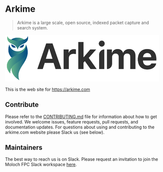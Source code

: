 # Arkime
> Arkime is a large scale, open source, indexed packet capture and search system.

![banner](Arkime_Logo_FullGradientBlack@2x.png)

This is the web site for https://arkime.com

## Contribute

Please refer to the [CONTRIBUTING.md](CONTRIBUTING.md) file for information about how to get involved. We welcome issues, feature requests, pull requests, and documentation updates. For questions about using and contributing to the arkime.com website please Slack us (see below).

## Maintainers

The best way to reach us is on Slack.  Please request an invitation to join the Moloch FPC Slack workspace [here](https://slackinvite.molo.ch).
